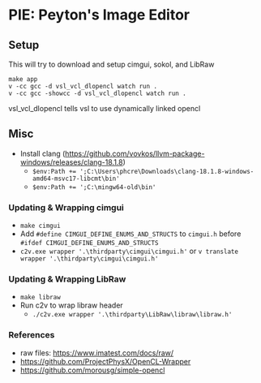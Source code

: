 # PIE: Peyton's Image Editor

## Setup

This will try to download and setup cimgui, sokol, and LibRaw

```
make app
v -cc gcc -d vsl_vcl_dlopencl watch run .
v -cc gcc -showcc -d vsl_vcl_dlopencl watch run .
```

vsl_vcl_dlopencl tells vsl to use dynamically linked opencl

## Misc

- Install clang (https://github.com/vovkos/llvm-package-windows/releases/clang-18.1.8)
  - `$env:Path += ';C:\Users\phcre\Downloads\clang-18.1.8-windows-amd64-msvc17-libcmt\bin'`
  - `$env:Path += ';C:\mingw64-old\bin'`

### Updating & Wrapping cimgui

- `make cimgui`
- Add `#define CIMGUI_DEFINE_ENUMS_AND_STRUCTS` to `cimgui.h` before `#ifdef CIMGUI_DEFINE_ENUMS_AND_STRUCTS`
- `c2v.exe wrapper '.\thirdparty\cimgui\cimgui.h'` or `v translate wrapper '.\thirdparty\cimgui\cimgui.h'`

### Updating & Wrapping LibRaw

- `make libraw`
- Run c2v to wrap libraw header
  - `./c2v.exe wrapper '.\thirdparty\LibRaw\libraw\libraw.h'`

### References

- raw files: https://www.imatest.com/docs/raw/
- https://github.com/ProjectPhysX/OpenCL-Wrapper
- https://github.com/morousg/simple-opencl
